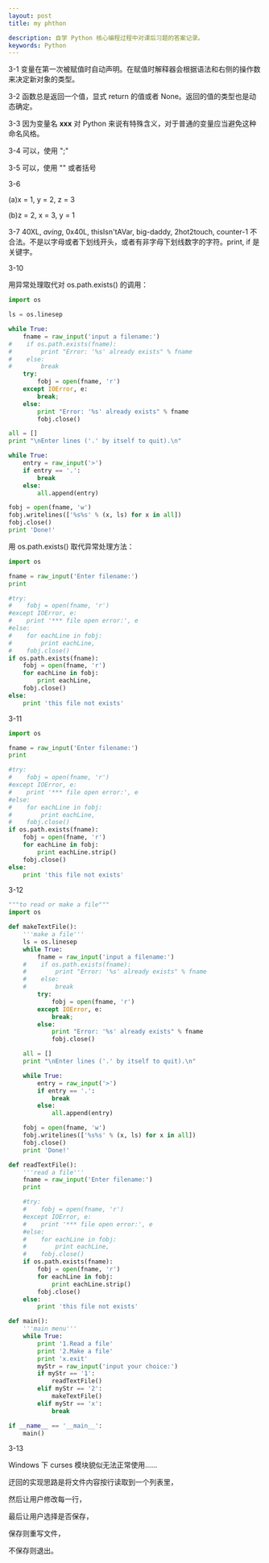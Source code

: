 ```yaml
---
layout: post
title: my phthon

description: 自学 Python 核心编程过程中对课后习题的答案记录。
keywords: Python
---
```


3-1 变量在第一次被赋值时自动声明。在赋值时解释器会根据语法和右侧的操作数来决定新对象的类型。

3-2 函数总是返回一个值，显式 return 的值或者 None。返回的值的类型也是动态确定。

3-3 因为变量名 __xxx__ 对 Python 来说有特殊含义，对于普通的变量应当避免这种命名风格。

3-4 可以，使用 ";"

3-5 可以，使用 "\" 或者括号

3-6

(a)x = 1, y = 2, z = 3

(b)z = 2, x = 3, y = 1

3-7 40XL, $aving$, 0x40L, thisIsn'tAVar, big-daddy, 2hot2touch, counter-1 不合法。不是以字母或者下划线开头，或者有非字母下划线数字的字符。print, if 是关键字。

3-10

用异常处理取代对 os.path.exists() 的调用：

```python
import os

ls = os.linesep

while True:
    fname = raw_input('input a filename:')
#    if os.path.exists(fname):
#        print "Error: '%s' already exists" % fname
#    else:
#        break
    try:
        fobj = open(fname, 'r')
    except IOError, e:
        break;
    else:
        print "Error: '%s' already exists" % fname
        fobj.close()

all = []
print "\nEnter lines ('.' by itself to quit).\n"

while True:
    entry = raw_input('>')
    if entry == '.':
        break
    else:
        all.append(entry)

fobj = open(fname, 'w')
fobj.writelines(['%s%s' % (x, ls) for x in all])
fobj.close()
print 'Done!'
```

用 os.path.exists() 取代异常处理方法：

```python
import os

fname = raw_input('Enter filename:')
print

#try:
#    fobj = open(fname, 'r')
#except IOError, e:
#    print '*** file open error:', e
#else:
#    for eachLine in fobj:
#        print eachLine,
#    fobj.close()
if os.path.exists(fname):
    fobj = open(fname, 'r')
    for eachLine in fobj:
        print eachLine,
    fobj.close()
else:
    print 'this file not exists'
```

3-11

```python
import os

fname = raw_input('Enter filename:')
print

#try:
#    fobj = open(fname, 'r')
#except IOError, e:
#    print '*** file open error:', e
#else:
#    for eachLine in fobj:
#        print eachLine,
#    fobj.close()
if os.path.exists(fname):
    fobj = open(fname, 'r')
    for eachLine in fobj:
        print eachLine.strip()
    fobj.close()
else:
    print 'this file not exists'
```

3-12

```python
"""to read or make a file"""
import os

def makeTextFile():
    '''make a file'''
    ls = os.linesep
    while True:
        fname = raw_input('input a filename:')
    #    if os.path.exists(fname):
    #        print "Error: '%s' already exists" % fname
    #    else:
    #        break
        try:
            fobj = open(fname, 'r')
        except IOError, e:
            break;
        else:
            print "Error: '%s' already exists" % fname
            fobj.close()

    all = []
    print "\nEnter lines ('.' by itself to quit).\n"

    while True:
        entry = raw_input('>')
        if entry == '.':
            break
        else:
            all.append(entry)

    fobj = open(fname, 'w')
    fobj.writelines(['%s%s' % (x, ls) for x in all])
    fobj.close()
    print 'Done!'

def readTextFile():
    '''read a file'''
    fname = raw_input('Enter filename:')
    print

    #try:
    #    fobj = open(fname, 'r')
    #except IOError, e:
    #    print '*** file open error:', e
    #else:
    #    for eachLine in fobj:
    #        print eachLine,
    #    fobj.close()
    if os.path.exists(fname):
        fobj = open(fname, 'r')
        for eachLine in fobj:
            print eachLine.strip()
        fobj.close()
    else:
        print 'this file not exists'

def main():
    '''main menu'''
    while True:
        print '1.Read a file'
        print '2.Make a file'
        print 'x.exit'
        myStr = raw_input('input your choice:')
        if myStr == '1':
            readTextFile()
        elif myStr == '2':
            makeTextFile()
        elif myStr == 'x':
            break

if __name__ == '__main__':
    main()
```

3-13

Windows 下 curses 模块貌似无法正常使用……

迂回的实现思路是将文件内容按行读取到一个列表里，

然后让用户修改每一行，

最后让用户选择是否保存，

保存则重写文件，

不保存则退出。
